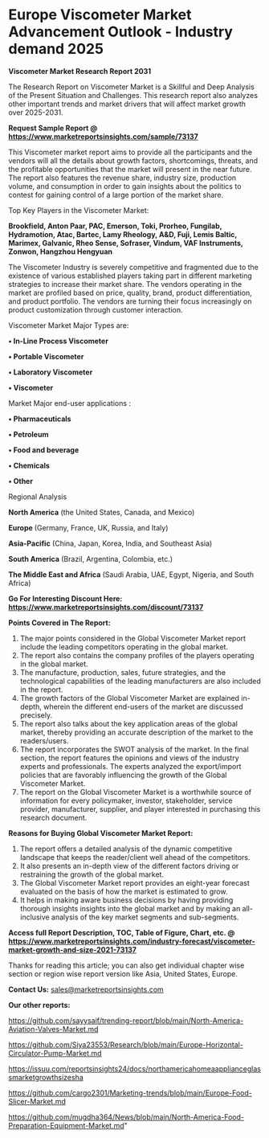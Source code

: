 # Europe Viscometer Market Advancement Outlook - Industry demand 2025

<strong>Viscometer Market Research Report 2031</strong>

The Research Report on Viscometer Market is a Skillful and Deep Analysis of the Present Situation and Challenges. This research report also analyzes other important trends and market drivers that will affect market growth over 2025-2031.

<strong>Request Sample Report @ <a href=https://www.marketreportsinsights.com/sample/73137>https://www.marketreportsinsights.com/sample/73137</a></strong>

This Viscometer market report aims to provide all the participants and the vendors will all the details about growth factors, shortcomings, threats, and the profitable opportunities that the market will present in the near future. The report also features the revenue share, industry size, production volume, and consumption in order to gain insights about the politics to contest for gaining control of a large portion of the market share.

Top Key Players in the Viscometer Market:

<strong>Brookfield, Anton Paar, PAC, Emerson, Toki, Prorheo, Fungilab, Hydramotion, Atac, Bartec, Lamy Rheology, A&D, Fuji, Lemis Baltic, Marimex, Galvanic, Rheo Sense, Sofraser, Vindum, VAF Instruments, Zonwon, Hangzhou Hengyuan</strong>

The Viscometer Industry is severely competitive and fragmented due to the existence of various established players taking part in different marketing strategies to increase their market share. The vendors operating in the market are profiled based on price, quality, brand, product differentiation, and product portfolio. The vendors are turning their focus increasingly on product customization through customer interaction.

Viscometer Market Major Types are:

<strong>• In-Line Process Viscometer

• Portable Viscometer

• Laboratory Viscometer

• Viscometer</strong>

Market Major end-user applications :

<strong>• Pharmaceuticals

• Petroleum

• Food and beverage

• Chemicals

• Other</strong>

Regional Analysis

</u><strong><b>North America</b></strong> (the United States, Canada, and Mexico)

<strong><b>Europe </b></strong>(Germany, France, UK, Russia, and Italy)

<strong><b>Asia-Pacific</b></strong> (China, Japan, Korea, India, and Southeast Asia)

<strong><b>South America</b></strong> (Brazil, Argentina, Colombia, etc.)

<strong><b>The Middle East and Africa</b></strong> (Saudi Arabia, UAE, Egypt, Nigeria, and South Africa)

<strong>Go For Interesting Discount Here: <a href=https://www.marketreportsinsights.com/discount/73137>https://www.marketreportsinsights.com/discount/73137</a></strong>

<strong>Points Covered in The Report:</strong>
<ol>
  <li>The major points considered in the Global Viscometer Market report include the leading competitors operating in the global market.</li>
  <li>The report also contains the company profiles of the players operating in the global market.</li>
  <li>The manufacture, production, sales, future strategies, and the technological capabilities of the leading manufacturers are also included in the report.</li>
  <li>The growth factors of the Global Viscometer Market are explained in-depth, wherein the different end-users of the market are discussed precisely.</li>
  <li>The report also talks about the key application areas of the global market, thereby providing an accurate description of the market to the readers/users.</li>
  <li>The report incorporates the SWOT analysis of the market. In the final section, the report features the opinions and views of the industry experts and professionals. The experts analyzed the export/import policies that are favorably influencing the growth of the Global Viscometer Market.</li>
  <li>The report on the Global Viscometer Market is a worthwhile source of information for every policymaker, investor, stakeholder, service provider, manufacturer, supplier, and player interested in purchasing this research document.</li>
</ol>
<strong>Reasons for Buying Global Viscometer Market Report:</strong>

<ol>
  <li>The report offers a detailed analysis of the dynamic competitive landscape that keeps the reader/client well ahead of the competitors.</li>
  <li>It also presents an in-depth view of the different factors driving or restraining the growth of the global market.</li>
  <li>The Global Viscometer Market report provides an eight-year forecast evaluated on the basis of how the market is estimated to grow.</li>
  <li>It helps in making aware business decisions by having providing thorough insights insights into the global market and by making an all-inclusive analysis of the key market segments and sub-segments.</li>
</ol>
<strong>Access full Report Description, TOC, Table of Figure, Chart, etc. @ <a href=https://www.marketreportsinsights.com/industry-forecast/viscometer-market-growth-and-size-2021-73137>https://www.marketreportsinsights.com/industry-forecast/viscometer-market-growth-and-size-2021-73137</a></strong>


Thanks for reading this article; you can also get individual chapter wise section or region wise report version like Asia, United States, Europe.

<strong>Contact Us:</strong>
sales@marketreportsinsights.com

<strong>Our other reports:</strong>

<a href=https://github.com/sayysaif/trending-report/blob/main/North-America-Aviation-Valves-Market.md>https://github.com/sayysaif/trending-report/blob/main/North-America-Aviation-Valves-Market.md</a>

<a href=https://github.com/Siya23553/Research/blob/main/Europe-Horizontal-Circulator-Pump-Market.md>https://github.com/Siya23553/Research/blob/main/Europe-Horizontal-Circulator-Pump-Market.md</a>

<a href=https://issuu.com/reportsinsights24/docs/northamericahomeaapplianceglassmarketgrowthsizesha>https://issuu.com/reportsinsights24/docs/northamericahomeaapplianceglassmarketgrowthsizesha</a>

<a href=https://github.com/cargo2301/Marketing-trends/blob/main/Europe-Food-Slicer-Market.md>https://github.com/cargo2301/Marketing-trends/blob/main/Europe-Food-Slicer-Market.md</a>

<a href=https://github.com/mugdha364/News/blob/main/North-America-Food-Preparation-Equipment-Market.md>https://github.com/mugdha364/News/blob/main/North-America-Food-Preparation-Equipment-Market.md</a>"
